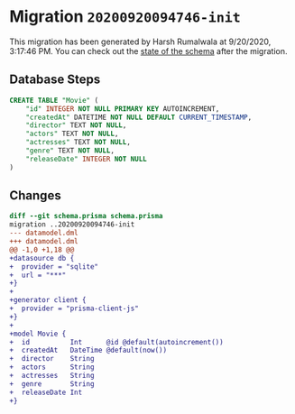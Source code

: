 # Migration `20200920094746-init`

This migration has been generated by Harsh Rumalwala at 9/20/2020, 3:17:46 PM.
You can check out the [state of the schema](./schema.prisma) after the migration.

## Database Steps

```sql
CREATE TABLE "Movie" (
    "id" INTEGER NOT NULL PRIMARY KEY AUTOINCREMENT,
    "createdAt" DATETIME NOT NULL DEFAULT CURRENT_TIMESTAMP,
    "director" TEXT NOT NULL,
    "actors" TEXT NOT NULL,
    "actresses" TEXT NOT NULL,
    "genre" TEXT NOT NULL,
    "releaseDate" INTEGER NOT NULL
)
```

## Changes

```diff
diff --git schema.prisma schema.prisma
migration ..20200920094746-init
--- datamodel.dml
+++ datamodel.dml
@@ -1,0 +1,18 @@
+datasource db {
+  provider = "sqlite"
+  url = "***"
+}
+
+generator client {
+  provider = "prisma-client-js"
+}
+
+model Movie {
+  id          Int      @id @default(autoincrement())
+  createdAt   DateTime @default(now())
+  director    String
+  actors      String
+  actresses   String
+  genre       String
+  releaseDate Int
+}
```


